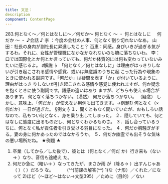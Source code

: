```yaml
---
title: 文法：
description
component: ContentPage
---
```



283.何となく～／何とはなしに～／何だか～
何となく ～ ・
何とはなしに    
何だか ～ ・
♪会話 ♪
李 ：今度の会社の人事、何となく割り切れないなあ。 山田：社長の身内が副社長に昇進したこと？
百恵：同感。身びいきが過ぎる気がするわ。それに、女性が管理職になかなかなれないのも腑に落ちないわ。
李：口では国際化とか何とか言っていても、何だか体質的には何も変わっていないみたいに感じるよ。
♯解説 ♭
「何となく／何とはなしに」は理由がはっきりしないが引き起こされる感情や感覚、或いは無意識のうちに起 こった行為や現象のときに使われる副詞です。「何だか」は疑問を表す「か」が付いているように、理由がはっき りしないが引き起こされる感情や感覚に使われますが、何か疑念を抱くときに使う副詞です。語感の違いはあり ますが、どちらも使える場合があります。
何となく落ちつかない。（漠然） 何だか落ちつかない。 （疑念）
しかし、意味上、「何だか」が使えない用例も出てきます。→例題1)
何となく（×何だか）一日が過ぎた。
§例文 §
１．聞くともなく聞いていたが、おもしろい話なので、私もつい何となく、身を乗り出してしまった。
２．隠していても、何とはなしに態度に出るものだし、何となくわかるものさ。
３．話し合っているうちに、何となく私が責任者を引き受ける羽目になった。
４．何だか胸騒ぎがする。妻の身に何かあったのではなかろうか。
５．何だか幽霊でも出そうな気味の悪い場所だね。
★例題 ★
1) 卒業（してから／した後で）、彼とは（何となく／何だ か）行き来も（ない→ ）なり、音信も途絶え
た。          
2) 何だか急に（暗い→ ）なってきたが、まさか雨 が（降る→ ）出すんじゃあ（ ）（ ）だろう
な。          
(^^)前課の解答(^^)
1)な（ナ形）／くれた／になって
2)ほど（～ほど～はない→文型395）／ために（目的）／ない
